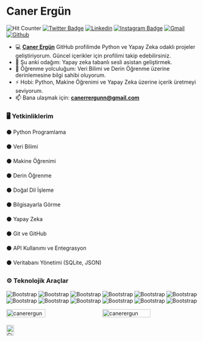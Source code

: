 # Caner Ergün

![Hit Counter](https://img.shields.io/badge/Visitors-5728-brightgreen)
[![Twitter Badge](https://img.shields.io/badge/-Twitter-1da1f2?labelColor=1da1f2&logo=twitter&logoColor=white&link=https://twitter.com/devseu)](https://twitter.com/devseu)
[![Linkedin](https://img.shields.io/badge/-LinkedIn-blue?style=flat&logo=Linkedin&logoColor=white)](https://www.linkedin.com/in/devseu/)
[![Instagram Badge](https://img.shields.io/badge/-Instagram-purple?logo=instagram&logoColor=white&link=https://instagram.com/devseu/)](https://www.instagram.com/devseu)
[![Gmail](https://img.shields.io/badge/-Gmail-c14438?style=flat&logo=Gmail&logoColor=white)](mailto:canerrergunn@gmail.com)
[![Github](https://img.shields.io/github/followers/canerergun?label=Follow&style=social)](https://github.com/canerergun)


- 💻 [**Caner Ergün**](https://github.com/canerergun) GitHub profilimde Python ve Yapay Zeka odaklı projeler geliştiriyorum. Güncel içerikler için profilimi takip edebilirsiniz.
- 🔭 Şu anki odağım: Yapay zeka tabanlı sesli asistan geliştirmek.
- 🌱 Öğrenme yolculuğum: Veri Bilimi ve Derin Öğrenme üzerine derinlemesine bilgi sahibi oluyorum.
- ⚡ Hobi: Python, Makine Öğrenimi ve Yapay Zeka üzerine içerik üretmeyi seviyorum.
- 📫 Bana ulaşmak için: **canerrergunn@gmail.com**

### 🖥 Yetkinliklerim

⚫ Python Programlama

⚫ Veri Bilimi

⚫ Makine Öğrenimi

⚫ Derin Öğrenme

⚫ Doğal Dil İşleme

⚫ Bilgisayarla Görme

⚫ Yapay Zeka

⚫ Git ve GitHub

⚫ API Kullanımı ve Entegrasyon

⚫ Veritabanı Yönetimi (SQLite, JSON)


### ⚙️ Teknolojik Araçlar

![Bootstrap](https://img.shields.io/badge/-Python-05122A?style=social&logo=Python&color=353535) ![Bootstrap](https://img.shields.io/badge/-TensorFlow-05122A?style=social&logo=TensorFlow&color=353535) ![Bootstrap](https://img.shields.io/badge/-PyTorch-05122A?style=social&logo=PyTorch&color=353535) ![Bootstrap](https://img.shields.io/badge/-Scikit%20Learn-05122A?style=social&logo=Scikit-Learn&color=353535) ![Bootstrap](https://img.shields.io/badge/-SQLite-05122A?style=social&logo=SQLite&color=353535) ![Bootstrap](https://img.shields.io/badge/-Pandas-05122A?style=social&logo=Pandas&color=353535) ![Bootstrap](https://img.shields.io/badge/-Numpy-05122A?style=social&logo=Numpy&color=353535) ![Bootstrap](https://img.shields.io/badge/-Matplotlib-05122A?style=social&logo=Matplotlib&color=353535) ![Bootstrap](https://img.shields.io/badge/-Flask-05122A?style=social&logo=Flask&color=353535) ![Bootstrap](https://img.shields.io/badge/-Django-05122A?style=social&logo=Django&color=353535) ![Bootstrap](https://img.shields.io/badge/-Visual%20Studio%20Code-05122A?style=social&logo=Visual-Studio-Code&color=353535) ![Bootstrap](https://img.shields.io/badge/-Pycharm-05122A?style=social&logo=Pycharm&color=353535)

<div style="display: flex; justify-content: space-between; align-items: center;">
  <img 
    width="45%" 
    align="left" 
    src="https://github-readme-stats.vercel.app/api/top-langs?username=canerergun&show_icons=true&locale=en&layout=compact" 
    alt="canerergun"
  />
  <img 
    width="50%" 
    src="https://github-readme-streak-stats.herokuapp.com/?user=canerergun&" 
    alt="canerergun"
  />
</div>

<div style="display: flex; justify-content: space-between; margin-top: 20px;">
  <a href="https://github.com/canerergun">
    <img 
      width="45%" 
      src="https://github-readme-stats.vercel.app/api?username=canerergun" 
      alt="Github Stats"
    />
  </a
</div>

---

